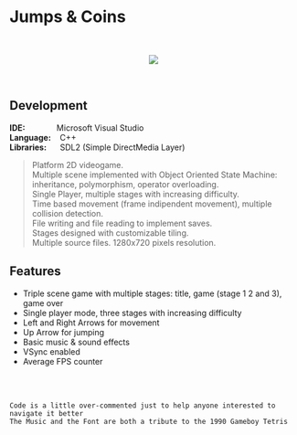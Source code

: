 # Jumps & Coins
<br/>

<p align="center">
  <img src="http://emanuelecarrino.altervista.org/images/portfolio/tetris_1280x720.png" />
</p>
<br/>

## Development
**IDE:** &nbsp;&nbsp;&nbsp;&nbsp;&nbsp;&nbsp;&nbsp;&nbsp;&nbsp;&nbsp;&nbsp;&nbsp; Microsoft Visual Studio  
**Language:** &nbsp;&nbsp; C++  
**Libraries:** &nbsp;&nbsp;&nbsp;&nbsp; SDL2 (Simple DirectMedia Layer)
<br/>
> Platform 2D videogame.  
> Multiple scene implemented with Object Oriented State Machine:  
> inheritance, polymorphism, operator overloading.  
> Single Player, multiple stages with increasing difficulty.  
> Time based movement (frame indipendent movement), multiple collision detection.  
> File writing and file reading to implement saves.  
> Stages designed with customizable tiling.  
> Multiple source files. 1280x720 pixels resolution.  


## Features
* Triple scene game with multiple stages: title, game (stage 1 2 and 3), game over
* Single player mode, three stages with increasing difficulty
* Left and Right Arrows for movement
* Up Arrow for jumping
* Basic music & sound effects
* VSync enabled
* Average FPS counter

<br/>
<br/>

`Code is a little over-commented just to help anyone interested to navigate it better`  
`The Music and the Font are both a tribute to the 1990 Gameboy Tetris`
